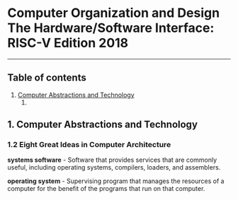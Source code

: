 # Computer Organization and Design The Hardware/Software Interface: RISC-V Edition 2018
_____________

## Table of contents <a name="tof"></a>
1. [Computer Abstractions and Technology](#1)
   1. [](#11)

## 1. Computer Abstractions and Technology <a name="1"></a>

### 1.2 Eight Great Ideas in Computer Architecture <a name="12"></a>

**systems software** - Software that provides services that are commonly useful,
including operating systems, compilers, loaders, and assemblers.

**operating system** - Supervising program that manages the resources of a
computer for the benefit of the programs that run on that computer.


